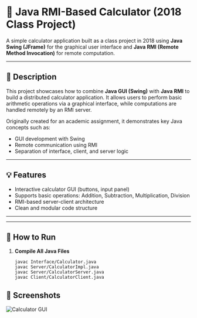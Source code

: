# 🧮 Java RMI-Based Calculator (2018 Class Project)

A simple calculator application built as a class project in 2018 using **Java Swing (JFrame)** for the graphical user interface and **Java RMI (Remote Method Invocation)** for remote computation.

---

## 📌 Description

This project showcases how to combine **Java GUI (Swing)** with **Java RMI** to build a distributed calculator application. It allows users to perform basic arithmetic operations via a graphical interface, while computations are handled remotely by an RMI server.

Originally created for an academic assignment, it demonstrates key Java concepts such as:

- GUI development with Swing
- Remote communication using RMI
- Separation of interface, client, and server logic

---

## 💡 Features

- Interactive calculator GUI (buttons, input panel)
- Supports basic operations: Addition, Subtraction, Multiplication, Division
- RMI-based server-client architecture
- Clean and modular code structure

---

---

## 🚀 How to Run

1. **Compile All Java Files**
   ```
   javac Interface/Calculator.java
   javac Server/CalculatorImpl.java
   javac Server/CalculatorServer.java
   javac Client/CalculatorClient.java

## 📸 Screenshots
![Calculator GUI](screenshots/calculator.png)

